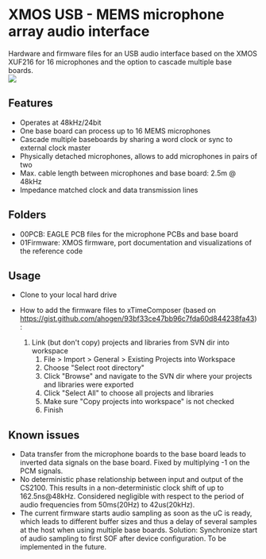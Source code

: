 # XMOS USB - MEMS microphone array audio interface
Hardware and firmware files for an USB audio interface based on the XMOS XUF216 for 16 microphones and the option to cascade multiple base boards.  
<img src="https://github.com/simongapp/xmos_usb_mems_interface/blob/master/images/IMG_5449.JPG">  

## Features
- Operates at 48kHz/24bit
- One base board can process up to 16 MEMS microphones
- Cascade multiple baseboards by sharing a word clock or sync to external clock master
- Physically detached microphones, allows to add microphones in pairs of two
- Max. cable length between microphones and base board: 2.5m @ 48kHz
- Impedance matched clock and data transmission lines

## Folders
- 00PCB: EAGLE PCB files for the microphone PCBs and base board
- 01Firmware: XMOS firmware, port documentation and visualizations of the reference code

## Usage
- Clone to your local hard drive

- How to add the firmware files to xTimeComposer (based on https://gist.github.com/ahogen/93bf33ce47bb96c7fda60d844238fa43):  
  1. Link (but don't copy) projects and libraries from SVN dir into workspace
     1. File > Import > General > Existing Projects into Workspace
     2. Choose "Select root directory"
     3. Click "Browse" and navigate to the SVN dir where your projects and libraries were exported
     4. Click "Select All" to choose all projects and libraries
     5. Make sure "Copy projects into workspace" is not checked
     6. Finish

## Known issues
- Data transfer from the microphone boards to the base board leads to inverted data signals on the base board. Fixed by multiplying -1 on the PCM signals.
- No deterministic phase relationship between input and output of the CS2100. This results in a non-deterministic clock shift of up to 162.5ns@48kHz. Considered negligible with respect to the period of audio frequencies from 50ms(20Hz) to 42us(20kHz).
- The current firmware starts audio sampling as soon as the uC is ready, which leads to different buffer sizes and thus a delay of several samples at the host when using multiple base boards. Solution: Synchronize start of audio sampling to first SOF after device configuration. To be implemented in the future.

